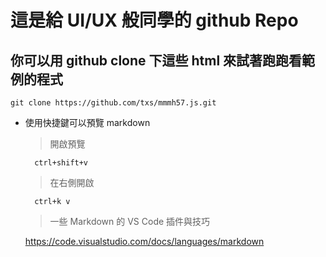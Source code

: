 # 這是給 UI/UX 般同學的 github Repo
## 你可以用 github clone 下這些 html 來試著跑跑看範例的程式
    git clone https://github.com/txs/mmmh57.js.git
* 使用快捷鍵可以預覽 markdown
    > 開啟預覽 

        ctrl+shift+v

    > 在右側開啟
        
        ctrl+k v

    > 一些 Markdown 的 VS Code 插件與技巧

    https://code.visualstudio.com/docs/languages/markdown


